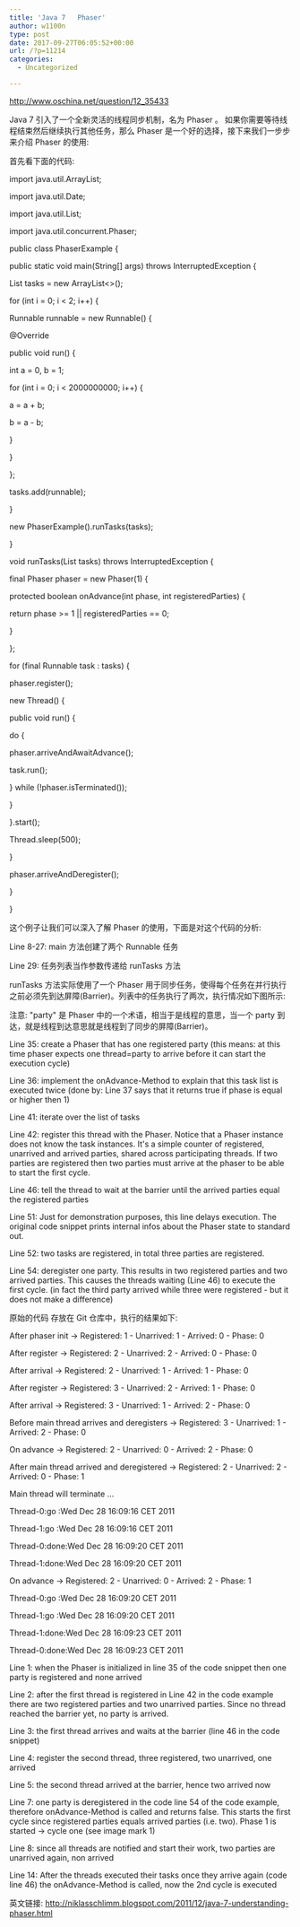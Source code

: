 ```yaml
---
title: 'Java 7   Phaser'
author: w1100n
type: post
date: 2017-09-27T06:05:52+00:00
url: /?p=11214
categories:
  - Uncategorized

---
```

http://www.oschina.net/question/12_35433

Java 7 引入了一个全新灵活的线程同步机制，名为 Phaser 。 如果你需要等待线程结束然后继续执行其他任务，那么 Phaser 是一个好的选择，接下来我们一步步来介绍 Phaser 的使用: 

首先看下面的代码: 

import java.util.ArrayList;
  
import java.util.Date;
  
import java.util.List;
  
import java.util.concurrent.Phaser;

public class PhaserExample {

public static void main(String[] args) throws InterruptedException {

List<runnable> tasks = new ArrayList<>();

for (int i = 0; i < 2; i++) {

Runnable runnable = new Runnable() {
      
@Override
      
public void run() {
       
int a = 0, b = 1;
       
for (int i = 0; i < 2000000000; i++) {
        
a = a + b;
        
b = a - b;
       
}
      
}
     
};

tasks.add(runnable);

}

new PhaserExample().runTasks(tasks);

}

void runTasks(List<runnable> tasks) throws InterruptedException {

final Phaser phaser = new Phaser(1) {
     
protected boolean onAdvance(int phase, int registeredParties) {
      
return phase >= 1 || registeredParties == 0;
     
}
    
};

for (final Runnable task : tasks) {
     
phaser.register();
     
new Thread() {
      
public void run() {
       
do {
        
phaser.arriveAndAwaitAdvance();
        
task.run();
       
} while (!phaser.isTerminated());
      
}
     
}.start();
     
Thread.sleep(500);
    
}

phaser.arriveAndDeregister();
   
}

}
  
这个例子让我们可以深入了解 Phaser 的使用，下面是对这个代码的分析: 

Line 8-27: main 方法创建了两个 Runnable 任务
  
Line 29: 任务列表当作参数传递给 runTasks 方法

runTasks 方法实际使用了一个 Phaser 用于同步任务，使得每个任务在并行执行之前必须先到达屏障(Barrier)。列表中的任务执行了两次，执行情况如下图所示: 

注意: "party" 是 Phaser 中的一个术语，相当于是线程的意思，当一个 party 到达，就是线程到达意思就是线程到了同步的屏障(Barrier)。
  
Line 35: create a Phaser that has one registered party (this means: at this time phaser expects one thread=party to arrive before it can start the execution cycle)
  
Line 36: implement the onAdvance-Method to explain that this task list is executed twice (done by: Line 37 says that it returns true if phase is equal or higher then 1)
  
Line 41: iterate over the list of tasks
  
Line 42: register this thread with the Phaser. Notice that a Phaser instance does not know the task instances. It's a simple counter of registered, unarrived and arrived parties, shared across participating threads. If two parties are registered then two parties must arrive at the phaser to be able to start the first cycle.
  
Line 46: tell the thread to wait at the barrier until the arrived parties equal the registered parties
  
Line 51: Just for demonstration purposes, this line delays execution. The original code snippet prints internal infos about the Phaser state to standard out.
  
Line 52: two tasks are registered, in total three parties are registered.
  
Line 54: deregister one party. This results in two registered parties and two arrived parties. This causes the threads waiting (Line 46) to execute the first cycle. (in fact the third party arrived while three were registered - but it does not make a difference)

原始的代码 存放在 Git 仓库中，执行的结果如下: 
  
After phaser init -> Registered: 1 - Unarrived: 1 - Arrived: 0 - Phase: 0
  
After register -> Registered: 2 - Unarrived: 2 - Arrived: 0 - Phase: 0
  
After arrival -> Registered: 2 - Unarrived: 1 - Arrived: 1 - Phase: 0
  
After register -> Registered: 3 - Unarrived: 2 - Arrived: 1 - Phase: 0
  
After arrival -> Registered: 3 - Unarrived: 1 - Arrived: 2 - Phase: 0
  
Before main thread arrives and deregisters -> Registered: 3 - Unarrived: 1 - Arrived: 2 - Phase: 0
  
On advance -> Registered: 2 - Unarrived: 0 - Arrived: 2 - Phase: 0
  
After main thread arrived and deregistered -> Registered: 2 - Unarrived: 2 - Arrived: 0 - Phase: 1
  
Main thread will terminate ...
  
Thread-0:go :Wed Dec 28 16:09:16 CET 2011
  
Thread-1:go :Wed Dec 28 16:09:16 CET 2011
  
Thread-0:done:Wed Dec 28 16:09:20 CET 2011
  
Thread-1:done:Wed Dec 28 16:09:20 CET 2011
  
On advance -> Registered: 2 - Unarrived: 0 - Arrived: 2 - Phase: 1
  
Thread-0:go :Wed Dec 28 16:09:20 CET 2011
  
Thread-1:go :Wed Dec 28 16:09:20 CET 2011
  
Thread-1:done:Wed Dec 28 16:09:23 CET 2011
  
Thread-0:done:Wed Dec 28 16:09:23 CET 2011
  
Line 1: when the Phaser is initialized in line 35 of the code snippet then one party is registered and none arrived
  
Line 2: after the first thread is registered in Line 42 in the code example there are two registered parties and two unarrived parties. Since no thread reached the barrier yet, no party is arrived.
  
Line 3: the first thread arrives and waits at the barrier (line 46 in the code snippet)
  
Line 4: register the second thread, three registered, two unarrived, one arrived
  
Line 5: the second thread arrived at the barrier, hence two arrived now
  
Line 7: one party is deregistered in the code line 54 of the code example, therefore onAdvance-Method is called and returns false. This starts the first cycle since registered parties equals arrived parties (i.e. two). Phase 1 is started -> cycle one (see image mark 1)
  
Line 8: since all threads are notified and start their work, two parties are unarrived again, non arrived
  
Line 14: After the threads executed their tasks once they arrive again (code line 46) the onAdvance-Method is called, now the 2nd cycle is executed

英文链接: http://niklasschlimm.blogspot.com/2011/12/java-7-understanding-phaser.html